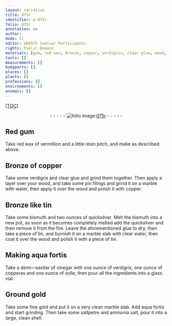 ```yaml
---
layout: narrative
title: 075r
identifier: p-075r
folio: 075r
annotation: no
author:
mode: tl
editor: GR8975 Seminar Participants
rights: Public Domain
materials: [gum, red wax, Bronze, copper, verdigris, clear glue, wood, pin filings, marble, water, tin, bismuth, quicksilver, glue, clear water, aqua fortis, vinegar, copperas, solle, gold, saltpetre, ammonia salt]
tools: []
measurements: []
bodyparts: []
places: []
plants: []
professions: []
environments: []
animals: []
---
```


<p><a href="{{ site.baseurl }}/diplomatic/">[TOC]</a></p><div class="folio" align="center">- - - - - <a href="http://gallica.bnf.fr/ark:/12148/btv1b10500001g/f155.item" target="_blank"><img src="https://cu-mkp.github.io/2017-workshop-edition/assets/photo-icon.png" alt="folio image: " style="display:inline-block; margin-bottom:-3px;"/>075r</a> - - - - - </div>  
  

## Red <span class="m">gum</span>

 
 Take <span class="m">red wax</span> of vermillion and a little <span class="del"></span> resin pitch, <span class="sup">and make</span> as described above.
 
 
  

## <span class="m">Bronze</span> of <span class="m">copper</span>

 
 Take some <span class="m">verdigris</span> and <span class="m">clear glue</span> and grind them together. Then apply a layer over your <span class="m">wood</span>, and take some <span class="m">pin filings</span> and grind it on a <span class="m">marble</span> with <span class="m">water</span>, then apply it over the <span class="m">wood</span> and polish it with <span class="m">copper</span>.
 
 
  

## <span class="m">Bronze</span> like <span class="m">tin</span>

 
 Take some <span class="m">bismuth</span> and two ounces of <span class="m">quicksilver</span>. Melt the <span class="m">bismuth</span> into a new pot, as soon as it becomes completely melted add the <span class="del"></span> <span class="m">quicksilver</span> and then remove it from the fire. Leave the aforementioned <span class="m">glue</span> to dry, then take a piece of <span class="m">tin</span>, and burnish it on a <span class="m">marble</span> <span class="sup">slab</span> with <span class="m">clear water</span>, then coat it over the <span class="m">wood</span> and polish it with a piece of <span class="m">tin</span>.
 
 
  

## Making <span class="m">aqua fortis</span>

 
 Take a demi—sestier of <span class="m">vinegar</span> with one ounce of <span class="m">verdigris</span>, one ounce of <span class="m">copperas</span> and one ounce of <span class="m">solle</span>, then pour all the ingredients into a glass vial.
 
 
  

## Ground <span class="m">gold</span>

 
 Take some fine <span class="m">gold</span> and put it on a very clean <span class="del"></span> <span class="m">marble</span> slab. Add <span class="m">aqua fortis</span> and start grinding. Then take some <span class="m">saltpetre</span> and <span class="m">ammonia salt</span>, pour it into a large, clean shell.
 
